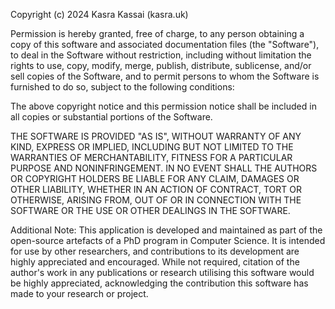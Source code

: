 Copyright (c) 2024 Kasra Kassai (kasra.uk)

Permission is hereby granted, free of charge, to any person obtaining a copy
of this software and associated documentation files (the "Software"), to deal
in the Software without restriction, including without limitation the rights
to use, copy, modify, merge, publish, distribute, sublicense, and/or sell
copies of the Software, and to permit persons to whom the Software is
furnished to do so, subject to the following conditions:

The above copyright notice and this permission notice shall be included in all
copies or substantial portions of the Software.

THE SOFTWARE IS PROVIDED "AS IS", WITHOUT WARRANTY OF ANY KIND, EXPRESS OR
IMPLIED, INCLUDING BUT NOT LIMITED TO THE WARRANTIES OF MERCHANTABILITY,
FITNESS FOR A PARTICULAR PURPOSE AND NONINFRINGEMENT. IN NO EVENT SHALL THE
AUTHORS OR COPYRIGHT HOLDERS BE LIABLE FOR ANY CLAIM, DAMAGES OR OTHER
LIABILITY, WHETHER IN AN ACTION OF CONTRACT, TORT OR OTHERWISE, ARISING FROM,
OUT OF OR IN CONNECTION WITH THE SOFTWARE OR THE USE OR OTHER DEALINGS IN THE
SOFTWARE.

Additional Note:
This application is developed and maintained as part of the open-source artefacts of a PhD program in Computer Science. 
It is intended for use by other researchers, and contributions to its development are highly appreciated and encouraged.
While not required, citation of the author's work in any publications or research utilising this software would be highly appreciated, 
acknowledging the contribution this software has made to your research or project.
